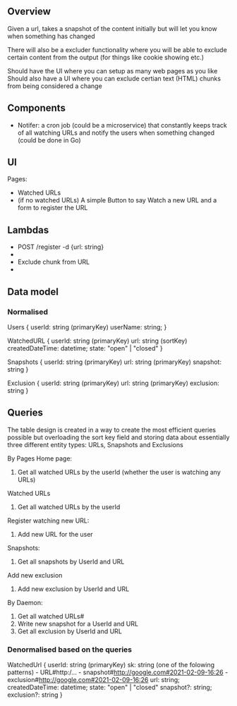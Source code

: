 ## Overview

Given a url, takes a snapshot of the content initially but will let you know when something has changed

There will also be a excluder functionality where you will be able to exclude certain content from the output (for things like cookie showing etc.)

Should have the UI where you can setup as many web pages as you like
Should also have a UI where you can exclude certian text (HTML) chunks from being considered a change

## Components

- Notifer: a cron job (could be a microservice) that constantly keeps track of all watching URLs and notify the users when something changed (could be done in Go)

## UI

Pages:

- Watched URLs
- (if no watched URLs) A simple Button to say Watch a new URL and a form to register the URL

## Lambdas

- POST /register -d {url: string}
-
- Exclude chunk from URL
-

## Data model

### Normalised

Users {
userId: string (primaryKey)
userName: string;
}

WatchedURL {
userId: string (primaryKey)
url: string (sortKey)
createdDateTime: datetime;
state: "open" | "closed"
}

Snapshots {
userId: string (primaryKey)
url: string (primaryKey)
snapshot: string
}

Exclusion {
userId: string (primaryKey)
url: string (primaryKey)
exclusion: string
}

## Queries

The table design is created in a way to create the most efficient queries possible but overloading the sort key field and storing data about essentially three different entity types: URLs, Snapshots and Exclusions

By Pages
Home page:

1. Get all watched URLs by the userId (whether the user is watching any URLs)

Watched URLs

1. Get all watched URLs by the userId

Register watching new URL:

1. Add new URL for the user

Snapshots:

1. Get all snapshots by UserId and URL

Add new exclusion

1. Add new exclusion by UserId and URL

By Daemon:

1. Get all watched URLs#
2. Write new snapshot for a UserId and URL
3. Get all exclusion by UserId and URL

### Denormalised based on the queries

WatchedUrl {
userId: string (primaryKey)
sk: string (one of the folowing patterns) - URL#http:/... - snapshot#http://google.com#2021-02-09-16:26 - exclusion#http://google.com#2021-02-09-16:26
url: string;
createdDateTime: datetime;
state: "open" | "closed"
snapshot?: string;
exclusion?: string
}
